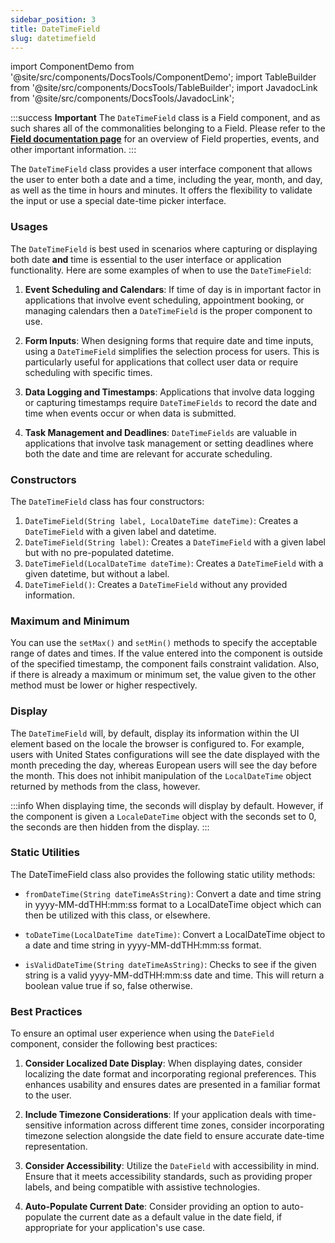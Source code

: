 ```yaml
---
sidebar_position: 3
title: DateTimeField
slug: datetimefield
---
```


import ComponentDemo from '@site/src/components/DocsTools/ComponentDemo';
import TableBuilder from '@site/src/components/DocsTools/TableBuilder';
import JavadocLink from '@site/src/components/DocsTools/JavadocLink';

<JavadocLink type="engine" location="org/dwcj/component/field/DateTimeField" top='true'/>

:::success **Important**
The `DateTimeField` class is a Field component, and as such shares all of the commonalities belonging to a Field. Please refer to the **[Field documentation page](/docs/components/fields)** for an overview of Field properties, events, and other important information.
:::

The `DateTimeField` class provides a user interface component that allows the user to enter both a date and a time, including the year, month, and day, as well as the time in hours and minutes. It offers the flexibility to validate the input or use a special date-time picker interface.

<ComponentDemo 
path='https://hot.bbx.kitchen/webapp/controlsamples?class=componentdemos.fielddemos.DateTimeFieldDemo' 
javaC='https://raw.githubusercontent.com/DwcJava/ControlSamples/main/src/main/java/componentdemos/fielddemos/DateTimeFieldDemo.java'
javaE=''
cssURL='https://raw.githubusercontent.com/DwcJava/ControlSamples/main/src/main/resources/css/fieldstyles/date_field_styles.css'
/>


### Usages

The `DateTimeField` is best used in scenarios where capturing or displaying both date **and** time is essential to the user interface or application functionality. Here are some examples of when to use the `DateTimeField`:

1. **Event Scheduling and Calendars**: If time of day is in important factor in applications that involve event scheduling, appointment booking, or managing calendars then a `DateTimeField` is the proper component to use.

2. **Form Inputs**: When designing forms that require date and time inputs, using a `DateTimeField` simplifies the selection process for users. This is particularly useful for applications that collect user data or require scheduling with specific times.

3. **Data Logging and Timestamps**: Applications that involve data logging or capturing timestamps require `DateTimeFields` to record the date and time when events occur or when data is submitted.

4. **Task Management and Deadlines**: `DateTimeFields` are valuable in applications that involve task management or setting deadlines where both the date and time are relevant for accurate scheduling.

### Constructors

The `DateTimeField` class has four constructors:

1. `DateTimeField(String label, LocalDateTime dateTime)`: Creates a `DateTimeField` with a given label and datetime.
2. `DateTimeField(String label)`: Creates a `DateTimeField` with a given label but with no pre-populated datetime.
3. `DateTimeField(LocalDateTime dateTime)`: Creates a `DateTimeField` with a given datetime, but without a label.
4. `DateTimeField()`: Creates a `DateTimeField` without any provided information.

### Maximum and Minimum

You can use the `setMax()` and `setMin()` methods to specify the acceptable range of dates and times. If the value entered into the component is outside of the specified timestamp, the component fails constraint validation. Also, if there is already a maximum or minimum set, the value given to the other method must be lower or higher respectively.

### Display

The `DateTimeField` will, by default, display its information within the UI element based on the locale the browser is configured to. For example, users with United States configurations will see the date displayed with the month preceding the day, whereas European users will see the day before the month. This does not inhibit manipulation of the `LocalDateTime` object returned by methods from the class, however.

:::info
When displaying time, the seconds will display by default. However, if the component is given a `LocaleDateTime` object with the seconds set to 0, the seconds are then hidden from the display.
:::

### Static Utilities 

The DateTimeField class also provides the following static utility methods:

- `fromDateTime(String dateTimeAsString)`: Convert a date and time string in yyyy-MM-ddTHH:mm:ss format to a LocalDateTime object which can then be utilized with this class, or elsewhere.

- `toDateTime(LocalDateTime dateTime)`: Convert a LocalDateTime object to a date and time string in yyyy-MM-ddTHH:mm:ss format.

- `isValidDateTime(String dateTimeAsString)`: Checks to see if the given string is a valid yyyy-MM-ddTHH:mm:ss date and time. This will return a boolean value true if so, false otherwise.

### Best Practices

To ensure an optimal user experience when using the `DateField` component, consider the following best practices:

1. **Consider Localized Date Display**: When displaying dates, consider localizing the date format and incorporating regional preferences. This enhances usability and ensures dates are presented in a familiar format to the user.

2. **Include Timezone Considerations**: If your application deals with time-sensitive information across different time zones, consider incorporating timezone selection alongside the date field to ensure accurate date-time representation.

3. **Consider Accessibility**: Utilize the `DateField` with accessibility in mind. Ensure that it meets accessibility standards, such as providing proper labels, and being compatible with assistive technologies.

4. **Auto-Populate Current Date**: Consider providing an option to auto-populate the current date as a default value in the date field, if appropriate for your application's use case.